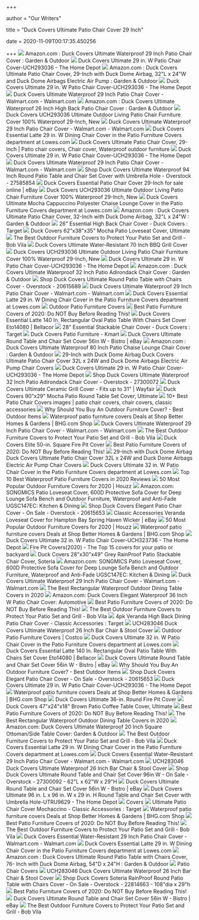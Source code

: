 +++
        
author = "Our Writers"
        
title = "Duck Covers Ultimate Patio Chair Cover 29 Inch"
        
date = 2020-11-09T00:17:35.450256
        
+++
[ ![](https://images-na.ssl-images-amazon.com/images/I/81tdjn9qSaL._AC_SL1500_.jpg)](https://images-na.ssl-images-amazon.com/images/I/81tdjn9qSaL._AC_SL1500_.jpg) Amazon.com : Duck Covers Ultimate Waterproof 29 Inch Patio Chair Cover :  Garden & Outdoor
[ ![](https://images.homedepot-static.com/productImages/5e8a32a3-10bf-4970-83a4-c3e7c0ebcaf8/svn/duck-covers-patio-chair-covers-uch293036-64_1000.jpg)](https://images.homedepot-static.com/productImages/5e8a32a3-10bf-4970-83a4-c3e7c0ebcaf8/svn/duck-covers-patio-chair-covers-uch293036-64_1000.jpg) Duck Covers Ultimate 29 in. W Patio Chair Cover-UCH293036 - The Home Depot
[ ![](https://images-na.ssl-images-amazon.com/images/I/61rbf8LnLuL._AC_SL1500_.jpg)](https://images-na.ssl-images-amazon.com/images/I/61rbf8LnLuL._AC_SL1500_.jpg) Amazon.com : Duck Covers Ultimate Patio Chair Cover, 29-Inch with Duck Dome  Airbag, 32"L x 24"W and Duck Dome Airbags Electric Air Pump : Garden &  Outdoor
[ ![](https://images.homedepot-static.com/productImages/5ff5ddf6-575d-4140-b892-5a88a07e7bde/svn/duck-covers-patio-chair-covers-uch293036-a0_600.jpg)](https://images.homedepot-static.com/productImages/5ff5ddf6-575d-4140-b892-5a88a07e7bde/svn/duck-covers-patio-chair-covers-uch293036-a0_600.jpg) Duck Covers Ultimate 29 in. W Patio Chair Cover-UCH293036 - The Home Depot
[ ![](https://i5.walmartimages.com/asr/04052d0a-3f3f-4859-b436-c8d6ef304fb5.1d19790e825665ad0dad6ee3b7a71364.jpeg)](https://i5.walmartimages.com/asr/04052d0a-3f3f-4859-b436-c8d6ef304fb5.1d19790e825665ad0dad6ee3b7a71364.jpeg) Duck Covers Ultimate Waterproof 29 Inch Patio Chair Cover - Walmart.com -  Walmart.com
[ ![](https://m.media-amazon.com/images/I/81g94zp8doL._AC_SS350_.jpg)](https://m.media-amazon.com/images/I/81g94zp8doL._AC_SS350_.jpg) Amazon.com : Duck Covers Ultimate Waterproof 26 Inch High Back Patio Chair  Cover : Garden & Outdoor
[ ![](https://c.shld.net/rpx/i/s/pi/mp/10413055/prod_15298424337?src=https%3A%2F%2Fi.ebayimg.com%2Fimages%2Fg%2F-yoAAOSwA1tfjF4P%2Fs-l1600.png&d=9c1e04c35d546b5e33bc3353cd8efbbca747f110&?hei=64&wid=64&qlt=50)](https://c.shld.net/rpx/i/s/pi/mp/10413055/prod_15298424337?src=https%3A%2F%2Fi.ebayimg.com%2Fimages%2Fg%2F-yoAAOSwA1tfjF4P%2Fs-l1600.png&d=9c1e04c35d546b5e33bc3353cd8efbbca747f110&?hei=64&wid=64&qlt=50) Duck Covers UCH293036 Ultimate Outdoor Living Patio Chair Furniture Cover  100% Waterproof 29-Inch, New
[ ![](https://i5.walmartimages.com/asr/e474c37f-de6c-4d50-b07b-687775ef65bd_2.ec05a736cb3e2511545bad35ef202110.jpeg)](https://i5.walmartimages.com/asr/e474c37f-de6c-4d50-b07b-687775ef65bd_2.ec05a736cb3e2511545bad35ef202110.jpeg) Duck Covers Ultimate Waterproof 29 Inch Patio Chair Cover - Walmart.com -  Walmart.com
[ ![](http://mobileimages.lowes.com/product/converted/852587/852587004830.jpg?size=pdhi)](http://mobileimages.lowes.com/product/converted/852587/852587004830.jpg?size=pdhi) Duck Covers Essential Latte 29 in. W Dining Chair Cover in the Patio  Furniture Covers department at Lowes.com
[ ![](https://i.pinimg.com/originals/b1/43/62/b14362a99818552ab7737a493f485e6c.jpg)](https://i.pinimg.com/originals/b1/43/62/b14362a99818552ab7737a493f485e6c.jpg) Duck Covers Ultimate Patio Chair Cover, 29-Inch | Patio chair covers, Chair  cover, Waterproof outdoor furniture
[ ![](https://images.homedepot-static.com/productImages/d0f6466f-3fdf-4eae-8a25-1557f32c0f13/svn/duck-covers-patio-chair-covers-uch293036-40_600.jpg)](https://images.homedepot-static.com/productImages/d0f6466f-3fdf-4eae-8a25-1557f32c0f13/svn/duck-covers-patio-chair-covers-uch293036-40_600.jpg) Duck Covers Ultimate 29 in. W Patio Chair Cover-UCH293036 - The Home Depot
[ ![](https://i5.walmartimages.com/asr/b4843e79-7879-4d45-9d68-13c9c21e46db.05e096da3f3ac1ceca7a7b828666a748.jpeg)](https://i5.walmartimages.com/asr/b4843e79-7879-4d45-9d68-13c9c21e46db.05e096da3f3ac1ceca7a7b828666a748.jpeg) Duck Covers Ultimate Waterproof 29 Inch Patio Chair Cover - Walmart.com -  Walmart.com
[ ![](https://ak1.ostkcdn.com/images/products/27585854/Duck-Covers-Ultimate-Round-Table-and-Chair-Set-Cover-with-Umbrella-Hole-5f53a00c-6e3b-43bd-b6af-564064c2a8d9_600.jpg?impolicy=medium)](https://ak1.ostkcdn.com/images/products/27585854/Duck-Covers-Ultimate-Round-Table-and-Chair-Set-Cover-with-Umbrella-Hole-5f53a00c-6e3b-43bd-b6af-564064c2a8d9_600.jpg?impolicy=medium) Shop Duck Covers Ultimate Waterproof 94 Inch Round Patio Table and Chair  Set Cover with Umbrella Hole - Overstock - 27585854
[ ![](https://i.ebayimg.com/images/g/wugAAOSwyG1faN7y/s-l225.jpg)](https://i.ebayimg.com/images/g/wugAAOSwyG1faN7y/s-l225.jpg) Duck Covers Essential Patio Chair Cover 29-Inch for sale online | eBay
[ ![](https://c.shld.net/rpx/i/s/pi/mp/10413055/prod_15298425037?src=https%3A%2F%2Fi.ebayimg.com%2Fimages%2Fg%2FHkYAAOSwmo1fjF5y%2Fs-l1600.png&d=1e83bf07575b6904ae61488e1ac45e79a85a3125&hei=333&wid=333&op_sharpen=1)](https://c.shld.net/rpx/i/s/pi/mp/10413055/prod_15298425037?src=https%3A%2F%2Fi.ebayimg.com%2Fimages%2Fg%2FHkYAAOSwmo1fjF5y%2Fs-l1600.png&d=1e83bf07575b6904ae61488e1ac45e79a85a3125&hei=333&wid=333&op_sharpen=1) Duck Covers UCH293036 Ultimate Outdoor Living Patio Chair Furniture Cover  100% Waterproof 29-Inch, New
[ ![](http://mobileimages.lowes.com/product/converted/856451/856451005077.jpg?size=pdhi)](http://mobileimages.lowes.com/product/converted/856451/856451005077.jpg?size=pdhi) Duck Covers Ultimate Mocha Cappuccino Polyester Chaise Lounge Cover in the Patio  Furniture Covers department at Lowes.com
[ ![](https://images-na.ssl-images-amazon.com/images/I/51JmhepBE-L._AC_SY450_.jpg)](https://images-na.ssl-images-amazon.com/images/I/51JmhepBE-L._AC_SY450_.jpg) Amazon.com : Duck Covers Ultimate Patio Chair Cover, 32-Inch with Duck Dome  Airbag, 32"L x 24"W : Garden & Outdoor
[ ![](https://target.scene7.com/is/image/Target/GUEST_a1f9532f-ecb0-4e62-a628-dfd05971f2f1?wid=488&hei=488&fmt=pjpeg)](https://target.scene7.com/is/image/Target/GUEST_a1f9532f-ecb0-4e62-a628-dfd05971f2f1?wid=488&hei=488&fmt=pjpeg) 26" Essential High Back Chair Cover - Duck Covers : Target
[ ![](https://duckcovers.classicaccessories.com/media/catalog/product/cache/8e910953b1ba56339fd8fee8c918711e/a/2/a2f0b47b13e1c62d0470611e4f7f03b09ca145fab8b996ce686e169c790d49b0.jpeg)](https://duckcovers.classicaccessories.com/media/catalog/product/cache/8e910953b1ba56339fd8fee8c918711e/a/2/a2f0b47b13e1c62d0470611e4f7f03b09ca145fab8b996ce686e169c790d49b0.jpeg) Duck Covers 62"x38"x35" Mocha Patio Loveseat Cover, Ultimate
[ ![](https://s3-production.bobvila.com/articles/wp-content/uploads/2020/08/Best_Outdoor_Furniture_Covers-Duck-Covers-Ultimate-Water-Resistant-109-Inch-Rectangular-edited-300x300.jpg)](https://s3-production.bobvila.com/articles/wp-content/uploads/2020/08/Best_Outdoor_Furniture_Covers-Duck-Covers-Ultimate-Water-Resistant-109-Inch-Rectangular-edited-300x300.jpg) The Best Outdoor Furniture Covers to Protect Your Patio Set and Grill - Bob  Vila
[ ![](https://img-s.yoybuy.com/images/I/811fgxtiHWL.jpg)](https://img-s.yoybuy.com/images/I/811fgxtiHWL.jpg) Duck Covers Ultimate Water-Resistant 70 Inch BBQ Grill Cover
[ ![](https://c.shld.net/rpx/i/s/pi/mp/10413055/prod_15298424737?src=https%3A%2F%2Fi.ebayimg.com%2Fimages%2Fg%2F72wAAOSwwH5fjF5X%2Fs-l1600.png&d=c1fc36ccbce498b95be632d2e175a0c666dd03b0&hei=333&wid=333&op_sharpen=1)](https://c.shld.net/rpx/i/s/pi/mp/10413055/prod_15298424737?src=https%3A%2F%2Fi.ebayimg.com%2Fimages%2Fg%2F72wAAOSwwH5fjF5X%2Fs-l1600.png&d=c1fc36ccbce498b95be632d2e175a0c666dd03b0&hei=333&wid=333&op_sharpen=1) Duck Covers UCH293036 Ultimate Outdoor Living Patio Chair Furniture Cover  100% Waterproof 29-Inch, New
[ ![](https://images.homedepot-static.com/productImages/1c1fa2e4-eaa9-4486-a779-2d82d995a284/svn/duck-covers-patio-chair-covers-uch293036-e1_600.jpg)](https://images.homedepot-static.com/productImages/1c1fa2e4-eaa9-4486-a779-2d82d995a284/svn/duck-covers-patio-chair-covers-uch293036-e1_600.jpg) Duck Covers Ultimate 29 in. W Patio Chair Cover-UCH293036 - The Home Depot
[ ![](https://images-na.ssl-images-amazon.com/images/I/813wFhFhKGL._AC_SL1500_.jpg)](https://images-na.ssl-images-amazon.com/images/I/813wFhFhKGL._AC_SL1500_.jpg) Amazon.com : Duck Covers Ultimate Waterproof 32 Inch Patio Adirondack Chair  Cover : Garden & Outdoor
[ ![](https://ak1.ostkcdn.com/images/products/20615689/Duck-Covers-Ultimate-Round-Patio-Table-with-Chairs-Cover-2f9f6ecb-7668-4493-ac19-a080749a1bfb_600.jpg?impolicy=medium)](https://ak1.ostkcdn.com/images/products/20615689/Duck-Covers-Ultimate-Round-Patio-Table-with-Chairs-Cover-2f9f6ecb-7668-4493-ac19-a080749a1bfb_600.jpg?impolicy=medium) Shop Duck Covers Ultimate Round Patio Table with Chairs Cover - Overstock -  20615689
[ ![](https://i5.walmartimages.com/asr/27543ec3-96f2-4e92-a474-8fe14dd58b03_1.35526a13cb01141536896f6f892d02c3.jpeg)](https://i5.walmartimages.com/asr/27543ec3-96f2-4e92-a474-8fe14dd58b03_1.35526a13cb01141536896f6f892d02c3.jpeg) Duck Covers Ultimate Waterproof 29 Inch Patio Chair Cover - Walmart.com -  Walmart.com
[ ![](https://mobileimages.lowes.com/product/converted/856451/856451005244.jpg?size=lg)](https://mobileimages.lowes.com/product/converted/856451/856451005244.jpg?size=lg) Duck Covers Essential Latte 29 in. W Dining Chair Cover in the Patio  Furniture Covers department at Lowes.com
[ ![](https://assets.roomstogo.com/patio-club-chair-cover_91100140_image-item?cache-id=2e7efe197757c192bf72fdf294d157b1&w=300)](https://assets.roomstogo.com/patio-club-chair-cover_91100140_image-item?cache-id=2e7efe197757c192bf72fdf294d157b1&w=300) Outdoor Patio Furniture Covers
[ ![](https://images-na.ssl-images-amazon.com/images/I/81jMrd8tjxL._AC_SX679_.jpg)](https://images-na.ssl-images-amazon.com/images/I/81jMrd8tjxL._AC_SX679_.jpg) Best Patio Furniture Covers of 2020: Do NOT Buy Before Reading This!
[ ![](https://www.bellacor.com/media.bellacor.com/images/1500/218201-ETO14080_1.jpg)](https://www.bellacor.com/media.bellacor.com/images/1500/218201-ETO14080_1.jpg) Duck Covers Essential Latte 140 In. Rectangular Oval Patio Table With Chairs  Set Cover Eto14080 | Bellacor
[ ![](https://target.scene7.com/is/image/Target/GUEST_2fb741b5-643a-4367-b327-8fe093cf83f5?wid=488&hei=488&fmt=pjpeg)](https://target.scene7.com/is/image/Target/GUEST_2fb741b5-643a-4367-b327-8fe093cf83f5?wid=488&hei=488&fmt=pjpeg) 28" Essential Stackable Chair Cover - Duck Covers : Target
[ ![](https://c.shld.net/rpx/i/s/pi/mp/13467/prod_5380461102?src=http%3A%2F%2Fwww.shopchimney.com%2Fimage_files%2Fdmclassic500%2Fptcp0g5avh0truefcscq.jpg&d=b3f45478295b6ac2fc685f2e58293f9853611ed8&hei=245&wid=245&op_sharpen=1&qlt=85)](https://c.shld.net/rpx/i/s/pi/mp/13467/prod_5380461102?src=http%3A%2F%2Fwww.shopchimney.com%2Fimage_files%2Fdmclassic500%2Fptcp0g5avh0truefcscq.jpg&d=b3f45478295b6ac2fc685f2e58293f9853611ed8&hei=245&wid=245&op_sharpen=1&qlt=85) Duck Covers Patio Furniture - Kmart
[ ![](https://i.ebayimg.com/images/g/VY4AAOSwF59ctyly/s-l300.jpg)](https://i.ebayimg.com/images/g/VY4AAOSwF59ctyly/s-l300.jpg) Duck Covers Ultimate Round Table and Chair Set Cover 56in W - Bistro | eBay
[ ![](https://images-na.ssl-images-amazon.com/images/I/71KbFkoxKnL._AC_SL1500_.jpg)](https://images-na.ssl-images-amazon.com/images/I/71KbFkoxKnL._AC_SL1500_.jpg) Amazon.com : Duck Covers Ultimate Waterproof 80 Inch Patio Chaise Lounge Chair  Cover : Garden & Outdoor
[ ![](https://www.picclickimg.com/d/l400/pict/253951722657_/Detroit-Lions-NFL-Cotton-Fabric-899-yard.jpg)](https://www.picclickimg.com/d/l400/pict/253951722657_/Detroit-Lions-NFL-Cotton-Fabric-899-yard.jpg) 29-Inch with Duck Dome Airbag Duck Covers Ultimate Patio Chair Cover 32L x  24W and Duck Dome Airbags Electric Air Pump Chair Covers
[ ![](https://images.homedepot-static.com/productImages/f1c8b0b8-f946-4058-82f0-57c78f1a3d8b/svn/duck-covers-patio-chair-covers-uch293036-1f_600.jpg)](https://images.homedepot-static.com/productImages/f1c8b0b8-f946-4058-82f0-57c78f1a3d8b/svn/duck-covers-patio-chair-covers-uch293036-1f_600.jpg) Duck Covers Ultimate 29 in. W Patio Chair Cover-UCH293036 - The Home Depot
[ ![](https://ak1.ostkcdn.com/images/products/27300072/Duck-Covers-Ultimate-Adirondack-Chair-Cover-1f188c3d-3f40-43e9-823a-df73ffc238b1_600.jpg?impolicy=medium)](https://ak1.ostkcdn.com/images/products/27300072/Duck-Covers-Ultimate-Adirondack-Chair-Cover-1f188c3d-3f40-43e9-823a-df73ffc238b1_600.jpg?impolicy=medium) Shop Duck Covers Ultimate Waterproof 32 Inch Patio Adirondack Chair Cover -  Overstock - 27300072
[ ![](https://secure.img1-fg.wfcdn.com/im/89951974/compr-r85/7167/71679394/ultimate-ceramic-grill-cover-fits-up-to-31.jpg)](https://secure.img1-fg.wfcdn.com/im/89951974/compr-r85/7167/71679394/ultimate-ceramic-grill-cover-fits-up-to-31.jpg) Duck Covers Ultimate Ceramic Grill Cover - Fits up to 31" | Wayfair
[ ![](https://duckcovers.classicaccessories.com/media/catalog/product/cache/72c9615a8ab789b5e14898b335340771/5/b/5b9d49483b17f783e0b2cf0362844f0beb28e1fc914bfd3ee0c8649c5c7b5ebf.jpeg)](https://duckcovers.classicaccessories.com/media/catalog/product/cache/72c9615a8ab789b5e14898b335340771/5/b/5b9d49483b17f783e0b2cf0362844f0beb28e1fc914bfd3ee0c8649c5c7b5ebf.jpeg) Duck Covers 90"x29" Mocha Patio Round Table Set Cover, Ultimate
[ ![](https://i.pinimg.com/236x/ff/e3/74/ffe37424c9d86df154d2d83ca2f47023.jpg)](https://i.pinimg.com/236x/ff/e3/74/ffe37424c9d86df154d2d83ca2f47023.jpg) 10+ Best Patio Chair Covers images | patio chair covers, chair covers,  classic accessories
[ ![](https://images-na.ssl-images-amazon.com/images/I/41lBhW2TNdL._SL300_.jpg)](https://images-na.ssl-images-amazon.com/images/I/41lBhW2TNdL._SL300_.jpg) Why Should You Buy An Outdoor Furniture Cover? - Best Outdoor Items
[ ![](https://images.prod.meredith.com/product/87447e5f612b26e0e1ddb9b40cb02a38/1595296368492/m/duck-covers-soteria-waterproof-28-inch-stackable-patio-chair-cover-grey)](https://images.prod.meredith.com/product/87447e5f612b26e0e1ddb9b40cb02a38/1595296368492/m/duck-covers-soteria-waterproof-28-inch-stackable-patio-chair-cover-grey) Waterproof patio furniture covers Deals at Shop Better Homes & Gardens |  BHG.com Shop
[ ![](https://i5.walmartimages.com/asr/fd732096-ff2d-4ba8-ae83-2e0b4f9e2261_2.4af6fef98ac069088e56b8d11ffb00f8.jpeg)](https://i5.walmartimages.com/asr/fd732096-ff2d-4ba8-ae83-2e0b4f9e2261_2.4af6fef98ac069088e56b8d11ffb00f8.jpeg) Duck Covers Ultimate Waterproof 29 Inch Patio Chair Cover - Walmart.com -  Walmart.com
[ ![](https://s3-production.bobvila.com/articles/wp-content/uploads/2020/08/Best-Outdoor-Furniture-Covers-Options-650x578.jpg)](https://s3-production.bobvila.com/articles/wp-content/uploads/2020/08/Best-Outdoor-Furniture-Covers-Options-650x578.jpg) The Best Outdoor Furniture Covers to Protect Your Patio Set and Grill - Bob  Vila
[ ![](https://media.kohlsimg.com/is/image/kohls/3344727?wid=300&hei=300&op_sharpen=1)](https://media.kohlsimg.com/is/image/kohls/3344727?wid=300&hei=300&op_sharpen=1) Duck Covers Elite 50-in. Square Fire Pit Cover
[ ![](https://images-na.ssl-images-amazon.com/images/I/71q-SSKbIuL._SX679_.jpg)](https://images-na.ssl-images-amazon.com/images/I/71q-SSKbIuL._SX679_.jpg) Best Patio Furniture Covers of 2020: Do NOT Buy Before Reading This!
[ ![](https://cdn11.bigcommerce.com/s-8ra2vfw51k/images/stencil/2048x2048/products/322/695/GS60433__61659.1512878533.jpg)](https://cdn11.bigcommerce.com/s-8ra2vfw51k/images/stencil/2048x2048/products/322/695/GS60433__61659.1512878533.jpg) 29-Inch with Duck Dome Airbag Duck Covers Ultimate Patio Chair Cover 32L x  24W and Duck Dome Airbags Electric Air Pump Chair Covers
[ ![](http://mobileimages.lowes.com/product/converted/856451/856451005114_10515271.jpg?size=pdhi)](http://mobileimages.lowes.com/product/converted/856451/856451005114_10515271.jpg?size=pdhi) Duck Covers Ultimate 32 in. W Patio Chair Cover in the Patio Furniture  Covers department at Lowes.com
[ ![](https://thez8.com/wp-content/uploads/2018/03/8-35-298x300.png)](https://thez8.com/wp-content/uploads/2018/03/8-35-298x300.png) Top 10 Best Waterproof Patio Furniture Covers in 2020 Reviews
[ ![](https://st.hzcdn.com/fimgs/2e812c960c9b64d4_1382-w233-h233-b1-p10--.jpg)](https://st.hzcdn.com/fimgs/2e812c960c9b64d4_1382-w233-h233-b1-p10--.jpg) 50 Most Popular Outdoor Furniture Covers for 2020 | Houzz
[ ![](https://images-na.ssl-images-amazon.com/images/I/612MlIJ1BjL._AC_SL1500_.jpg)](https://images-na.ssl-images-amazon.com/images/I/612MlIJ1BjL._AC_SL1500_.jpg) Amazon.com: SONGMICS Patio Loveseat Cover, 600D Protective Sofa Cover for  Deep Lounge Sofa Bench and Outdoor Furniture, Waterproof and Anti-Fade  UGSC147EC: Kitchen & Dining
[ ![](https://ak1.ostkcdn.com/images/products/20615653/Duck-Covers-Elegant-Patio-Chair-Cover-b86c93af-c213-4333-8f71-a0fa04f85d18_600.jpg?impolicy=medium)](https://ak1.ostkcdn.com/images/products/20615653/Duck-Covers-Elegant-Patio-Chair-Cover-b86c93af-c213-4333-8f71-a0fa04f85d18_600.jpg?impolicy=medium) Shop Duck Covers Elegant Patio Chair Cover - On Sale - Overstock - 20615653
[ ![](https://i.ebayimg.com/images/g/unUAAOSwmcBa68I7/s-l225.jpg)](https://i.ebayimg.com/images/g/unUAAOSwmcBa68I7/s-l225.jpg) Classic Accessories Veranda Loveseat Cover for Hampton Bay Spring Haven  Wicker | eBay
[ ![](https://st.hzcdn.com/fimgs/0e113fa50697d55b_4136-w233-h233-b1-p10--.jpg)](https://st.hzcdn.com/fimgs/0e113fa50697d55b_4136-w233-h233-b1-p10--.jpg) 50 Most Popular Outdoor Furniture Covers for 2020 | Houzz
[ ![](https://images.prod.meredith.com/product/bab81c321a3f9924102f00211f112040/1594974332904/m/duck-covers-elegant-waterproof-28-inch-w-stackable-patio-chair-cover-swiss-coffee)](https://images.prod.meredith.com/product/bab81c321a3f9924102f00211f112040/1594974332904/m/duck-covers-elegant-waterproof-28-inch-w-stackable-patio-chair-cover-swiss-coffee) Waterproof patio furniture covers Deals at Shop Better Homes & Gardens |  BHG.com Shop
[ ![](https://images.homedepot-static.com/productImages/31fe72ee-15fe-4d93-b03a-66cbadaa0a98/svn/duck-covers-patio-chair-covers-uch323736-40_600.jpg)](https://images.homedepot-static.com/productImages/31fe72ee-15fe-4d93-b03a-66cbadaa0a98/svn/duck-covers-patio-chair-covers-uch323736-40_600.jpg) Duck Covers Ultimate 32 in. W Patio Chair Cover-UCH323736 - The Home Depot
[ ![](https://ws-na.amazon-adsystem.com/widgets/q?_encoding=UTF8&ASIN=B0758JLCHZ&Format=_SL250_&ID=AsinImage&MarketPlace=US&ServiceVersion=20070822&WS=1&tag=bestoutdoorfi-20&language=en_US)](https://ws-na.amazon-adsystem.com/widgets/q?_encoding=UTF8&ASIN=B0758JLCHZ&Format=_SL250_&ID=AsinImage&MarketPlace=US&ServiceVersion=20070822&WS=1&tag=bestoutdoorfi-20&language=en_US) Fire Pit Covers(2020) - The Top 15 covers for your patio or backyard
[ ![](https://duckcovers.classicaccessories.com/media/catalog/product/cache/8f11138e75f2ea5f46795e971c6e3957/b/1/b1c9544a85144cba8e182a839aa96c8d976ad7392884c6a232146e86347ea2a1.jpeg)](https://duckcovers.classicaccessories.com/media/catalog/product/cache/8f11138e75f2ea5f46795e971c6e3957/b/1/b1c9544a85144cba8e182a839aa96c8d976ad7392884c6a232146e86347ea2a1.jpeg) Duck Covers 28"x30"x49" Grey RainProof Patio Stackable Chair Cover, Soteria
[ ![](https://m.media-amazon.com/images/I/61RIBouNHzL._AC_SS350_.jpg)](https://m.media-amazon.com/images/I/61RIBouNHzL._AC_SS350_.jpg) Amazon.com: SONGMICS Patio Loveseat Cover, 600D Protective Sofa Cover for  Deep Lounge Sofa Bench and Outdoor Furniture, Waterproof and Anti-Fade  UGSC147EC: Kitchen & Dining
[ ![](https://i5.walmartimages.com/asr/b91f9c43-b576-42d5-9085-176f3e47c603_4.eea8927c700965ec57bad6e099f826e9.jpeg)](https://i5.walmartimages.com/asr/b91f9c43-b576-42d5-9085-176f3e47c603_4.eea8927c700965ec57bad6e099f826e9.jpeg) Duck Covers Ultimate Waterproof 29 Inch Patio Chair Cover - Walmart.com -  Walmart.com
[ ![](https://trendyreviewed.com/wp-content/uploads/2019/11/Rectangular-Waterproof-Outdoor-Dining-Table-Covers.jpg)](https://trendyreviewed.com/wp-content/uploads/2019/11/Rectangular-Waterproof-Outdoor-Dining-Table-Covers.jpg) The Best Rectangular Waterproof Outdoor Dining Table Covers in 2020
[ ![](https://images-na.ssl-images-amazon.com/images/I/51Hd2wignyL._AC_SL1200_.jpg)](https://images-na.ssl-images-amazon.com/images/I/51Hd2wignyL._AC_SL1200_.jpg) Amazon.com: Duck Covers Elegant Waterproof 36 Inch W Patio Chair Cover:  Automotive
[ ![](https://images-na.ssl-images-amazon.com/images/I/51v3Bt2Q%2BzL._AC_SX679_.jpg)](https://images-na.ssl-images-amazon.com/images/I/51v3Bt2Q%2BzL._AC_SX679_.jpg) Best Patio Furniture Covers of 2020: Do NOT Buy Before Reading This!
[ ![](https://s3-production.bobvila.com/articles/wp-content/uploads/2020/08/Best_Outdoor_Furniture_Covers-AmazonBasics-Rectangular-edited-300x300.jpg)](https://s3-production.bobvila.com/articles/wp-content/uploads/2020/08/Best_Outdoor_Furniture_Covers-AmazonBasics-Rectangular-edited-300x300.jpg) The Best Outdoor Furniture Covers to Protect Your Patio Set and Grill - Bob  Vila
[ ![](https://target.scene7.com/is/image/Target/GUEST_90e14827-60f3-4a9d-8eb9-e2d683bde06e?wid=488&hei=488&fmt=pjpeg)](https://target.scene7.com/is/image/Target/GUEST_90e14827-60f3-4a9d-8eb9-e2d683bde06e?wid=488&hei=488&fmt=pjpeg) 4pk Veranda High Back Dining Patio Chair Cover - Classic Accessories :  Target
[ ![](https://c.shld.net/rpx/i/s/pi/mp/10533163/prod_19643506138?src=https%3A%2F%2Fi.ebayimg.com%2Fimages%2Fg%2FAeMAAOSwN-NfJxSg%2Fs-l1600.jpg&d=f237be8cc4a38404a1b647bbb38d4a5f36d09349&hei=333&wid=333&op_sharpen=1)](https://c.shld.net/rpx/i/s/pi/mp/10533163/prod_19643506138?src=https%3A%2F%2Fi.ebayimg.com%2Fimages%2Fg%2FAeMAAOSwN-NfJxSg%2Fs-l1600.jpg&d=f237be8cc4a38404a1b647bbb38d4a5f36d09349&hei=333&wid=333&op_sharpen=1) UCH283046 Duck Covers Ultimate Waterproof 26 Inch Bar Chair & Stool Cover
[ ![](https://images.costco-static.com/ImageDelivery/imageService?profileId=12026540&imageId=1285326-847__1&recipeName=350)](https://images.costco-static.com/ImageDelivery/imageService?profileId=12026540&imageId=1285326-847__1&recipeName=350) Outdoor Patio Furniture Covers | Costco
[ ![](https://mobileimages.lowes.com/product/converted/018397/018397241517.jpg?size=lg)](https://mobileimages.lowes.com/product/converted/018397/018397241517.jpg?size=lg) Duck Covers Ultimate 32 in. W Patio Chair Cover in the Patio Furniture  Covers department at Lowes.com
[ ![](https://www.bellacor.com/media.bellacor.com/images/1500/218201-ETO14080_2.jpg)](https://www.bellacor.com/media.bellacor.com/images/1500/218201-ETO14080_2.jpg) Duck Covers Essential Latte 140 In. Rectangular Oval Patio Table With Chairs  Set Cover Eto14080 | Bellacor
[ ![](https://image.virventures.com/CLAC/UTR7229_2.jpg)](https://image.virventures.com/CLAC/UTR7229_2.jpg) Duck Covers Ultimate Round Table and Chair Set Cover 56in W - Bistro | eBay
[ ![](https://images-na.ssl-images-amazon.com/images/I/31ESKqgmTFL._SL300_.jpg)](https://images-na.ssl-images-amazon.com/images/I/31ESKqgmTFL._SL300_.jpg) Why Should You Buy An Outdoor Furniture Cover? - Best Outdoor Items
[ ![](https://ak1.ostkcdn.com/images/products/20615653/Duck-Covers-Elegant-Patio-Chair-Cover-74dd98c0-26cc-4fda-a16c-ac5ae3e53407_600.jpg?impolicy=medium)](https://ak1.ostkcdn.com/images/products/20615653/Duck-Covers-Elegant-Patio-Chair-Cover-74dd98c0-26cc-4fda-a16c-ac5ae3e53407_600.jpg?impolicy=medium) Shop Duck Covers Elegant Patio Chair Cover - On Sale - Overstock - 20615653
[ ![](https://inlinecontent.homedepot-static.com/28I/CLASSIC%20ACCESSORIES,%20INC/sac2cirprng4arkhugsu%203.jpg)](https://inlinecontent.homedepot-static.com/28I/CLASSIC%20ACCESSORIES,%20INC/sac2cirprng4arkhugsu%203.jpg) Duck Covers Ultimate 29 in. W Patio Chair Cover-UCH293036 - The Home Depot
[ ![](https://images.prod.meredith.com/product/c4cb1ff268b687291e779a651e6300da/1595297756983/m/duck-covers-ultimate-waterproof-22-inch-stand-up-patio-heater-cover-mocha-cappuccino)](https://images.prod.meredith.com/product/c4cb1ff268b687291e779a651e6300da/1595297756983/m/duck-covers-ultimate-waterproof-22-inch-stand-up-patio-heater-cover-mocha-cappuccino) Waterproof patio furniture covers Deals at Shop Better Homes & Gardens |  BHG.com Shop
[ ![](https://media.kohlsimg.com/is/image/kohls/2792640_Dark_Brown?wid=300&hei=300&op_sharpen=1)](https://media.kohlsimg.com/is/image/kohls/2792640_Dark_Brown?wid=300&hei=300&op_sharpen=1) Duck Covers Ultimate 36-in. Round Fire Pit Cover
[ ![](https://duckcovers.classicaccessories.com/media/catalog/product/cache/72c9615a8ab789b5e14898b335340771/7/8/782677c36d0fda9d4fa8748e2db2ab36e45d5899cf7785fd406a92e8981f9c92.jpeg)](https://duckcovers.classicaccessories.com/media/catalog/product/cache/72c9615a8ab789b5e14898b335340771/7/8/782677c36d0fda9d4fa8748e2db2ab36e45d5899cf7785fd406a92e8981f9c92.jpeg) Duck Covers 47"x24"x18" Brown Patio Coffee Table Cover, Ultimate
[ ![](https://cdn.stopreset.org/wp-content/uploads/2019/09/best_patio_furniture_covers.jpg)](https://cdn.stopreset.org/wp-content/uploads/2019/09/best_patio_furniture_covers.jpg) Best Patio Furniture Covers of 2020: Do NOT Buy Before Reading This!
[ ![](https://trendyreviewed.com/wp-content/uploads/2019/11/FIXKIT-Rectangular-Furniture-Cover.jpg)](https://trendyreviewed.com/wp-content/uploads/2019/11/FIXKIT-Rectangular-Furniture-Cover.jpg) The Best Rectangular Waterproof Outdoor Dining Table Covers in 2020
[ ![](https://images-na.ssl-images-amazon.com/images/I/91HLVDRk2-L._AC_SL1500_.jpg)](https://images-na.ssl-images-amazon.com/images/I/91HLVDRk2-L._AC_SL1500_.jpg) Amazon.com: Duck Covers Ultimate Waterproof 20 Inch Square Ottoman/Side  Table Cover: Garden & Outdoor
[ ![](https://s3-production.bobvila.com/articles/wp-content/uploads/2020/08/Best_Outdoor_Furniture_Covers-Classic-Accessories-Veranda-Water-Resistant-edited-300x300.jpg)](https://s3-production.bobvila.com/articles/wp-content/uploads/2020/08/Best_Outdoor_Furniture_Covers-Classic-Accessories-Veranda-Water-Resistant-edited-300x300.jpg) The Best Outdoor Furniture Covers to Protect Your Patio Set and Grill - Bob  Vila
[ ![](http://mobileimages.lowes.com/product/converted/852587/852587004830_10332979.jpg?size=pdhi)](http://mobileimages.lowes.com/product/converted/852587/852587004830_10332979.jpg?size=pdhi) Duck Covers Essential Latte 29 in. W Dining Chair Cover in the Patio  Furniture Covers department at Lowes.com
[ ![](https://i5.walmartimages.com/asr/3983767d-fa5a-42fe-9cd1-f2cf9354b289_1.116acd69f53bcb515898f5aeb7851712.jpeg?odnWidth=282&odnHeight=282&odnBg=ffffff)](https://i5.walmartimages.com/asr/3983767d-fa5a-42fe-9cd1-f2cf9354b289_1.116acd69f53bcb515898f5aeb7851712.jpeg?odnWidth=282&odnHeight=282&odnBg=ffffff) Duck Covers Essential Water-Resistant 29 Inch Patio Chair Cover -  Walmart.com - Walmart.com
[ ![](https://c.shld.net/rpx/i/s/pi/mp/10533163/prod_19643506238?src=https%3A%2F%2Fi.ebayimg.com%2Fimages%2Fg%2FDicAAOSwMYVfJxTG%2Fs-l1600.jpg&d=da6a415b22b62b6685574e77471c84bdfcc2895f&hei=333&wid=333&op_sharpen=1)](https://c.shld.net/rpx/i/s/pi/mp/10533163/prod_19643506238?src=https%3A%2F%2Fi.ebayimg.com%2Fimages%2Fg%2FDicAAOSwMYVfJxTG%2Fs-l1600.jpg&d=da6a415b22b62b6685574e77471c84bdfcc2895f&hei=333&wid=333&op_sharpen=1) UCH283046 Duck Covers Ultimate Waterproof 26 Inch Bar Chair & Stool Cover
[ ![](https://ak1.ostkcdn.com/images/products/27300092/Duck-Covers-Ultimate-Round-Table-and-Chair-Set-Cover-96in-W-c2fb9c30-9d1f-49f5-b780-dad7383572ba.jpg)](https://ak1.ostkcdn.com/images/products/27300092/Duck-Covers-Ultimate-Round-Table-and-Chair-Set-Cover-96in-W-c2fb9c30-9d1f-49f5-b780-dad7383572ba.jpg) Shop Duck Covers Ultimate Round Table and Chair Set Cover 96in W - On Sale  - Overstock - 27300092 - 62"L x 62"W x 29"H
[ ![](https://image.virventures.com/CLAC/UTR7229_1.jpg)](https://image.virventures.com/CLAC/UTR7229_1.jpg) Duck Covers Ultimate Round Table and Chair Set Cover 56in W - Bistro | eBay
[ ![](https://images.homedepot-static.com/productImages/defcd56a-f71e-42c3-bef6-41fc737e2f65/svn/duck-covers-patio-table-covers-utru9629-a0_600.jpg)](https://images.homedepot-static.com/productImages/defcd56a-f71e-42c3-bef6-41fc737e2f65/svn/duck-covers-patio-table-covers-utru9629-a0_600.jpg) Duck Covers Ultimate 96 in. L x 96 in. W x 29 in. H Round Table and Chair  Set Cover with Umbrella Hole-UTRU9629 - The Home Depot
[ ![](https://duckcovers.classicaccessories.com/media/catalog/product/cache/fe92f4140c84a7c10207e3ee70164e87/c/3/c38cfddbe982ecde33b6fc642b464c12d28a91ed78aa7e6102ff44e060ddca3a.jpeg)](https://duckcovers.classicaccessories.com/media/catalog/product/cache/fe92f4140c84a7c10207e3ee70164e87/c/3/c38cfddbe982ecde33b6fc642b464c12d28a91ed78aa7e6102ff44e060ddca3a.jpeg) Covers
[ ![](https://target.scene7.com/is/image/Target/GUEST_a5f48ae7-1f43-4866-8e41-65acc18b4635?wid=150&hei=150&fmt=pjpeg)](https://target.scene7.com/is/image/Target/GUEST_a5f48ae7-1f43-4866-8e41-65acc18b4635?wid=150&hei=150&fmt=pjpeg) Ultimate Patio Chair Cover Mochaccino - Classic Accessories : Target
[ ![](https://images.prod.meredith.com/product/9c8c8046139a36368b85cbfe6d0c2b2d/1595296849132/m/duck-covers-ultimate-waterproof-21-inch-patio-pyramid-torch-heater-cover-mocha-cappuccino)](https://images.prod.meredith.com/product/9c8c8046139a36368b85cbfe6d0c2b2d/1595296849132/m/duck-covers-ultimate-waterproof-21-inch-patio-pyramid-torch-heater-cover-mocha-cappuccino) Waterproof patio furniture covers Deals at Shop Better Homes & Gardens |  BHG.com Shop
[ ![](https://cdn.stopreset.org/wp-content/uploads/2019/09/backyard-1474128_1920.jpg)](https://cdn.stopreset.org/wp-content/uploads/2019/09/backyard-1474128_1920.jpg) Best Patio Furniture Covers of 2020: Do NOT Buy Before Reading This!
[ ![](https://s3-production.bobvila.com/articles/wp-content/uploads/2020/08/Best_Outdoor_Furniture_Covers-Classic-Accessories-Veranda-Water-edited-300x300.jpg)](https://s3-production.bobvila.com/articles/wp-content/uploads/2020/08/Best_Outdoor_Furniture_Covers-Classic-Accessories-Veranda-Water-edited-300x300.jpg) The Best Outdoor Furniture Covers to Protect Your Patio Set and Grill - Bob  Vila
[ ![](https://i5.walmartimages.com/asr/bb3bcb82-6d24-4f0f-b9a0-62044c58cfef_1.e19ddf4adebab169c79f57ceda32cba1.jpeg?odnHeight=180&odnWidth=180&odnBg=ffffff)](https://i5.walmartimages.com/asr/bb3bcb82-6d24-4f0f-b9a0-62044c58cfef_1.e19ddf4adebab169c79f57ceda32cba1.jpeg?odnHeight=180&odnWidth=180&odnBg=ffffff) Duck Covers Essential Water-Resistant 29 Inch Patio Chair Cover -  Walmart.com - Walmart.com
[ ![](https://mobileimages.lowes.com/product/converted/852587/852587004168.jpg?size=lg)](https://mobileimages.lowes.com/product/converted/852587/852587004168.jpg?size=lg) Duck Covers Essential Latte 29 in. W Dining Chair Cover in the Patio  Furniture Covers department at Lowes.com
[ ![](https://images-na.ssl-images-amazon.com/images/I/315JqUcM75L._AC_.jpg)](https://images-na.ssl-images-amazon.com/images/I/315JqUcM75L._AC_.jpg) Amazon.com : Duck Covers Ultimate Round Patio Table with Chairs Cover, 76- Inch with Duck Dome Airbag, 54"D x 24"H : Garden & Outdoor
[ ![](http://ecx.images-amazon.com/images/I/51jdXNMbgmL._SR350,350_.jpg)](http://ecx.images-amazon.com/images/I/51jdXNMbgmL._SR350,350_.jpg) Patio Chair Covers
[ ![](https://c.shld.net/rpx/i/s/pi/mp/10533163/prod_19643506038?src=https%3A%2F%2Fi.ebayimg.com%2Fimages%2Fg%2F8jYAAOSwWyZfJxR3%2Fs-l1600.jpg&d=bc49937ce346c842ba8e802620a493bcedb101a3&hei=333&wid=333&op_sharpen=1)](https://c.shld.net/rpx/i/s/pi/mp/10533163/prod_19643506038?src=https%3A%2F%2Fi.ebayimg.com%2Fimages%2Fg%2F8jYAAOSwWyZfJxR3%2Fs-l1600.jpg&d=bc49937ce346c842ba8e802620a493bcedb101a3&hei=333&wid=333&op_sharpen=1) UCH283046 Duck Covers Ultimate Waterproof 26 Inch Bar Chair & Stool Cover
[ ![](https://ak1.ostkcdn.com/images/products/22814663/Duck-Covers-Soteria-RainProof-Round-Patio-Table-with-Chairs-Cover-c6545515-de73-4321-94b5-1130db69a361_600.jpg?impolicy=medium)](https://ak1.ostkcdn.com/images/products/22814663/Duck-Covers-Soteria-RainProof-Round-Patio-Table-with-Chairs-Cover-c6545515-de73-4321-94b5-1130db69a361_600.jpg?impolicy=medium) Shop Duck Covers Soteria RainProof Round Patio Table with Chairs Cover - On  Sale - Overstock - 22814663 - 108"dia x 29"h
[ ![](https://cdn.stopreset.org/wp-content/uploads/2019/09/winter-garden-2721407_1920.jpg)](https://cdn.stopreset.org/wp-content/uploads/2019/09/winter-garden-2721407_1920.jpg) Best Patio Furniture Covers of 2020: Do NOT Buy Before Reading This!
[ ![](https://image.virventures.com/CLAC/UTS686832_1.jpg)](https://image.virventures.com/CLAC/UTS686832_1.jpg) Duck Covers Ultimate Round Table and Chair Set Cover 56in W - Bistro | eBay
[ ![](https://s3-production.bobvila.com/articles/wp-content/uploads/2020/08/Best_Outdoor_Furniture_Covers-Classic-Accessories-78982-Veranda-Water-Resistant-45.5-Inch-Patio-Cushion-edited-300x300.jpg)](https://s3-production.bobvila.com/articles/wp-content/uploads/2020/08/Best_Outdoor_Furniture_Covers-Classic-Accessories-78982-Veranda-Water-Resistant-45.5-Inch-Patio-Cushion-edited-300x300.jpg) The Best Outdoor Furniture Covers to Protect Your Patio Set and Grill - Bob  Vila
